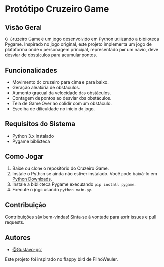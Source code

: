 # Protótipo Cruzeiro Game

## Visão Geral
O Cruzeiro Game é um jogo desenvolvido em Python utilizando a biblioteca Pygame. Inspirado no jogo original, este projeto implementa um jogo de plataforma onde o personagem principal, representado por um navio, deve desviar de obstáculos para acumular pontos.

## Funcionalidades
- Movimento do cruzeiro para cima e para baixo.
- Geração aleatória de obstáculos.
- Aumento gradual da velocidade dos obstáculos.
- Contagem de pontos ao desviar dos obstáculos.
- Tela de Game Over ao colidir com um obstáculo.
- Escolha de dificuldade no início do jogo.

## Requisitos do Sistema
- Python 3.x instalado
- Pygame biblioteca

## Como Jogar
1. Baixe ou clone o repositório do Cruzeiro Game.
2. Instale o Python se ainda não estiver instalado. Você pode baixá-lo em [Python Downloads](https://www.python.org/downloads/).
3. Instale a biblioteca Pygame executando `pip install pygame`.
4. Execute o jogo usando `python main.py`.

## Contribuição
Contribuições são bem-vindas! Sinta-se à vontade para abrir issues e pull requests.

## Autores
- [@Gustavo-gcr](https://github.com/Gustavo-gcr)

Este projeto foi inspirado no flappy bird de FilhoWeuler.
